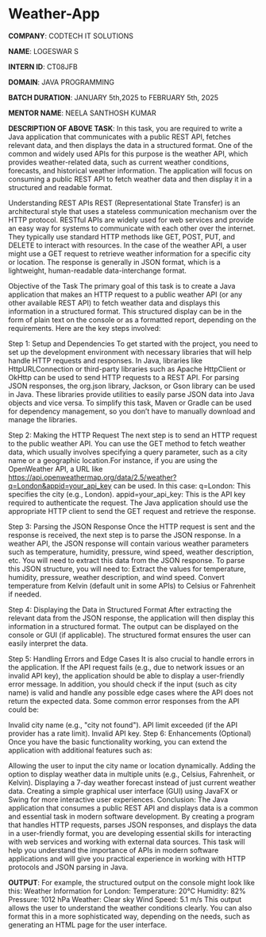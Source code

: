 # Weather-App
**COMPANY**: CODTECH IT SOLUTIONS

**NAME**: LOGESWAR S

**INTERN ID**: CT08JFB

**DOMAIN**: JAVA PROGRAMMING

**BATCH DURATION**: JANUARY 5th,2025 to FEBRUARY 5th, 2025

**MENTOR NAME**: NEELA SANTHOSH KUMAR

**DESCRIPTION OF ABOVE TASK**: In this task, you are required to write a Java application that communicates with a public REST API, fetches relevant data, and then displays the data in a structured format. One of the common and widely used APIs for this purpose is the weather API, which provides weather-related data, such as current weather conditions, forecasts, and historical weather information. The application will focus on consuming a public REST API to fetch weather data and then display it in a structured and readable format.

Understanding REST APIs REST (Representational State Transfer) is an architectural style that uses a stateless communication mechanism over the HTTP protocol. RESTful APIs are widely used for web services and provide an easy way for systems to communicate with each other over the internet. They typically use standard HTTP methods like GET, POST, PUT, and DELETE to interact with resources.
In the case of the weather API, a user might use a GET request to retrieve weather information for a specific city or location. The response is generally in JSON format, which is a lightweight, human-readable data-interchange format.

Objective of the Task The primary goal of this task is to create a Java application that makes an HTTP request to a public weather API (or any other available REST API) to fetch weather data and displays this information in a structured format. This structured display can be in the form of plain text on the console or as a formatted report, depending on the requirements.
Here are the key steps involved:

Step 1: Setup and Dependencies To get started with the project, you need to set up the development environment with necessary libraries that will help handle HTTP requests and responses. In Java, libraries like HttpURLConnection or third-party libraries such as Apache HttpClient or OkHttp can be used to send HTTP requests to a REST API. For parsing JSON responses, the org.json library, Jackson, or Gson library can be used in Java. These libraries provide utilities to easily parse JSON data into Java objects and vice versa. To simplify this task, Maven or Gradle can be used for dependency management, so you don’t have to manually download and manage the libraries.

Step 2: Making the HTTP Request The next step is to send an HTTP request to the public weather API. You can use the GET method to fetch weather data, which usually involves specifying a query parameter, such as a city name or a geographic location.For instance, if you are using the OpenWeather API, a URL like https://api.openweathermap.org/data/2.5/weather?q=London&appid=your_api_key can be used. In this case: q=London: This specifies the city (e.g., London). appid=your_api_key: This is the API key required to authenticate the request. The Java application should use the appropriate HTTP client to send the GET request and retrieve the response.

Step 3: Parsing the JSON Response Once the HTTP request is sent and the response is received, the next step is to parse the JSON response. In a weather API, the JSON response will contain various weather parameters such as temperature, humidity, pressure, wind speed, weather description, etc. You will need to extract this data from the JSON response. To parse this JSON structure, you will need to: Extract the values for temperature, humidity, pressure, weather description, and wind speed. Convert temperature from Kelvin (default unit in some APIs) to Celsius or Fahrenheit if needed.

Step 4: Displaying the Data in Structured Format After extracting the relevant data from the JSON response, the application will then display this information in a structured format. The output can be displayed on the console or GUI (if applicable). The structured format ensures the user can easily interpret the data.

Step 5: Handling Errors and Edge Cases It is also crucial to handle errors in the application. If the API request fails (e.g., due to network issues or an invalid API key), the application should be able to display a user-friendly error message. In addition, you should check if the input (such as city name) is valid and handle any possible edge cases where the API does not return the expected data. Some common error responses from the API could be:

Invalid city name (e.g., "city not found"). API limit exceeded (if the API provider has a rate limit). Invalid API key. Step 6: Enhancements (Optional) Once you have the basic functionality working, you can extend the application with additional features such as:

Allowing the user to input the city name or location dynamically. Adding the option to display weather data in multiple units (e.g., Celsius, Fahrenheit, or Kelvin). Displaying a 7-day weather forecast instead of just current weather data. Creating a simple graphical user interface (GUI) using JavaFX or Swing for more interactive user experiences. Conclusion: The Java application that consumes a public REST API and displays data is a common and essential task in modern software development. By creating a program that handles HTTP requests, parses JSON responses, and displays the data in a user-friendly format, you are developing essential skills for interacting with web services and working with external data sources. This task will help you understand the importance of APIs in modern software applications and will give you practical experience in working with HTTP protocols and JSON parsing in Java.

**OUTPUT**: For example, the structured output on the console might look like this: Weather Information for London:
Temperature: 20°C Humidity: 82% Pressure: 1012 hPa Weather: Clear sky Wind Speed: 5.1 m/s This output allows the user to understand the weather conditions clearly. You can also format this in a more sophisticated way, depending on the needs, such as generating an HTML page for the user interface.
